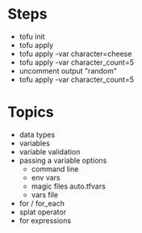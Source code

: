 # Steps
- tofu init
- tofu apply
- tofu apply -var character=cheese
- tofu apply -var character_count=5
- uncomment output "random"
- tofu apply -var character_count=5

# Topics
- data types
- variables
- variable validation
- passing a variable options
    - command line
    - env vars
    - magic files auto.tfvars
    - vars file
- for / for_each
- splat operator
- for expressions
